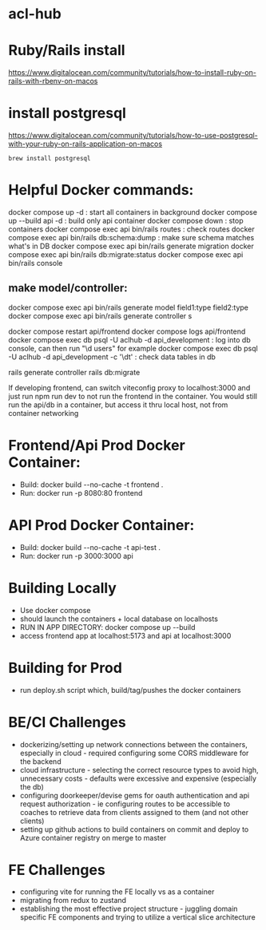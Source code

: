 # acl-hub

# Ruby/Rails install

https://www.digitalocean.com/community/tutorials/how-to-install-ruby-on-rails-with-rbenv-on-macos

# install postgresql

https://www.digitalocean.com/community/tutorials/how-to-use-postgresql-with-your-ruby-on-rails-application-on-macos

`brew install postgresql`


# Helpful Docker commands:

docker compose up -d : start all containers in background
docker compose up --build api -d : build only api container
docker compose down : stop containers
docker compose exec api bin/rails routes : check routes 
docker compose exec api bin/rails db:schema:dump    : make sure schema matches what's in DB
docker compose exec api bin/rails generate migration
docker compose exec api bin/rails db:migrate:status 
docker compose exec api bin/rails console 

## make model/controller:
docker compose exec api bin/rails generate model <modelName> field1:type field2:type 
docker compose exec api bin/rails generate controller <model>s

docker compose restart api/frontend
docker compose logs api/frontend
docker compose exec db psql -U aclhub -d api_development  : log into db console, can then run "\d users" for example
docker compose exec db psql -U aclhub -d api_development -c '\dt' : check data tables in db

rails generate controller <controllername>
rails db:migrate





If developing frontend, can switch viteconfig proxy to localhost:3000 and just run npm run dev to not run the frontend in the container. You 
would still run the api/db in a container, but access it thru local host, not from container networking




# Frontend/Api Prod Docker Container:
- Build: docker build --no-cache -t frontend .
- Run: docker run -p 8080:80 frontend

# API Prod Docker Container:
- Build: docker build --no-cache -t api-test .
- Run: docker run -p 3000:3000 api


# Building Locally
- Use docker compose 
- should launch the containers + local database on localhosts 
- RUN IN APP DIRECTORY: docker compose up --build
- access frontend app at localhost:5173 and api at localhost:3000


# Building for Prod
- run deploy.sh script which, build/tag/pushes the docker containers 


# BE/CI Challenges
- dockerizing/setting up network connections between the containers, especially in cloud - required configuring some CORS middleware for the backend
- cloud infrastructure - selecting the correct resource types to avoid high, unnecessary costs - defaults were excessive and expensive (especially the db)
- configuring doorkeeper/devise gems for oauth authentication and api request authorization - ie configuring routes to be accessible to coaches to retrieve data from clients assigned to them (and not other clients)
- setting up github actions to build containers on commit and deploy to Azure container registry on merge to master 

# FE Challenges
- configuring vite for running the FE locally vs as a container 
- migrating from redux to zustand 
- establishing the most effective project structure - juggling domain specific FE components and trying to utilize a vertical slice architecture